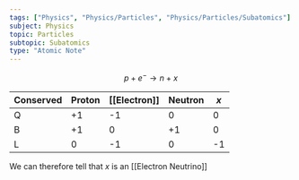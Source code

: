 ```yaml
---
tags: ["Physics", "Physics/Particles", "Physics/Particles/Subatomics"]
subject: Physics
topic: Particles
subtopic: Subatomics
type: "Atomic Note"
---
```


$$p + e^- \to n + x$$

| Conserved | Proton | [[Electron]] | Neutron  | $x$ |
| --------- | ------- | ------ | ------------ | -------------------------- | 
| Q         | +1       | -1     | 0           | 0                          | 
| B         | +1      | 0     | +1            | 0                          | 
| L         | 0       | -1      | 0           | -1                         | 

We can therefore tell that $x$ is an [[Electron Neutrino]]
